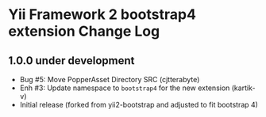 Yii Framework 2 bootstrap4 extension Change Log
==============================================

1.0.0 under development
-----------------------

- Bug #5: Move PopperAsset Directory SRC (cjtterabyte)
- Enh #3: Update namespace to `bootstrap4` for the new extension (kartik-v)
- Initial release (forked from yii2-bootstrap and adjusted to fit bootstrap 4)
